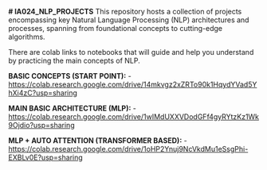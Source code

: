 **# IA024_NLP_PROJECTS**
This repository hosts a collection of projects encompassing key Natural Language Processing (NLP) architectures and processes, spanning from foundational concepts to cutting-edge algorithms.

There are colab links to notebooks that will guide and help you understand by practicing the main concepts of NLP. 

**BASIC CONCEPTS (START POINT):**
    - https://colab.research.google.com/drive/14mkvgz2xZRTo90k1HqydYVad5YhXi4zC?usp=sharing

**MAIN BASIC ARCHITECTURE (MLP):**
    - https://colab.research.google.com/drive/1wIMdUXXVDodGFf4gyRYtzKz1Wk9Ojdio?usp=sharing

**MLP + AUTO ATTENTION (TRANSFORMER BASED):**
    - https://colab.research.google.com/drive/1oHP2Ynuj9NcVkdMu1eSsgPhi-EXBLv0E?usp=sharing